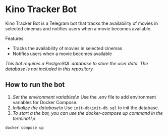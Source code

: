 # Kino Tracker Bot

Kino Tracker Bot is a Telegram bot that tracks the availability of movies in selected cinemas and notifies users when a movie becomes available.

Features
* Tracks the availability of movies in selected cinemas
* Notifies users when a movie becomes available

*This bot requires a PostgreSQL database to store the user data. The database is not included in this repository.*

## How to run the bot

1. *Set the environment variables*\n
Use the .env file to add environment variables for Docker Compose.
2. *Initialize the database*\n
Use `init-db\init-db.sql` to init the database.
3. *To start a the bot, you can use the docker-compose up command in the terminal.*\n
```shell
docker compose up
```